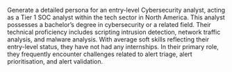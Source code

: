 Generate a detailed persona for an entry-level Cybersecurity analyst, acting as a Tier 1 SOC analyst within the tech sector in North America. This analyst possesses a bachelor’s degree in cybersecurity or a related field. Their technical proficiency includes scripting intrusion detection, network traffic analysis, and malware analysis. With average soft skills reflecting their entry-level status, they have not had any internships. In their primary role, they frequently encounter challenges related to alert triage, alert prioritisation, and alert validation.
